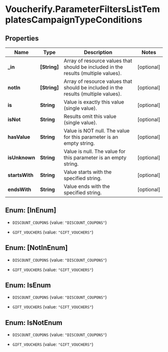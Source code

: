 # Voucherify.ParameterFiltersListTemplatesCampaignTypeConditions

## Properties

Name | Type | Description | Notes
------------ | ------------- | ------------- | -------------
**_in** | **[String]** | Array of resource values that should be included in the results (multiple values). | [optional] 
**notIn** | **[String]** | Array of resource values that should be included in the results (multiple values). | [optional] 
**is** | **String** | Value is exactly this value (single value). | [optional] 
**isNot** | **String** | Results omit this value (single value). | [optional] 
**hasValue** | **String** | Value is NOT null. The value for this parameter is an empty string. | [optional] 
**isUnknown** | **String** | Value is null. The value for this parameter is an empty string. | [optional] 
**startsWith** | **String** | Value starts with the specified string. | [optional] 
**endsWith** | **String** | Value ends with the specified string. | [optional] 



## Enum: [InEnum]


* `DISCOUNT_COUPONS` (value: `"DISCOUNT_COUPONS"`)

* `GIFT_VOUCHERS` (value: `"GIFT_VOUCHERS"`)





## Enum: [NotInEnum]


* `DISCOUNT_COUPONS` (value: `"DISCOUNT_COUPONS"`)

* `GIFT_VOUCHERS` (value: `"GIFT_VOUCHERS"`)





## Enum: IsEnum


* `DISCOUNT_COUPONS` (value: `"DISCOUNT_COUPONS"`)

* `GIFT_VOUCHERS` (value: `"GIFT_VOUCHERS"`)





## Enum: IsNotEnum


* `DISCOUNT_COUPONS` (value: `"DISCOUNT_COUPONS"`)

* `GIFT_VOUCHERS` (value: `"GIFT_VOUCHERS"`)





